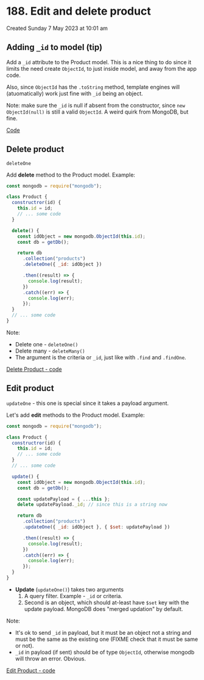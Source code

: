 # 188. Edit and delete product
Created Sunday 7 May 2023 at 10:01 am

## Adding `_id` to model (tip)
Add a `_id` attribute to the Product model. This is a nice thing to do since it limits the need create `ObjectId`, to just inside model, and away from the app code.

Also, since `ObjectId` has the `.toString` method, template engines will (atuomatically) work just fine with `_id` being an object.

Note: make sure the `_id` is null if absent from the constructor, since `new ObjectId(null)` is still a valid `ObjectId`. A weird quirk from MongoDB, but fine.

[Code](https://github.com/exemplar-codes/online-shop-with-nosql-mongodb/commit/60df5e3f7377c3dc883553ea93bc08f78f4001d9)


## Delete product
`deleteOne`

Add **delete** method to the Product model.
Example:
```js
const mongodb = require("mongodb");

class Product {
  constructror(id) {
    this.id = id;
    // ... some code
  }

  delete() {
    const idObject = new mongodb.ObjectId(this.id);
    const db = getDb();

    return db
      .collection("products")
      .deleteOne({ _id: idObject })

      .then((result) => {
        console.log(result);
      })
      .catch((err) => {
        console.log(err);
      });
  }
  // ... some code
}
```

Note:
- Delete one - `deleteOne()`
- Delete many - `deleteMany()`
- The argument is the criteria or `_id`, just like with `.find` and `.findOne`.

[Delete Product - code](https://github.com/exemplar-codes/online-shop-with-nosql-mongodb/commit/b4f51b381f6abb037125121b543579a8707c5436)


## Edit product
`updateOne` - this one is special since it takes a payload argument.

Let's add **edit** methods to the Product model.
Example:
```js
const mongodb = require("mongodb");

class Product {
  constructror(id) {
    this.id = id;
    // ... some code
  }
  // ... some code

  update() {
    const idObject = new mongodb.ObjectId(this.id);
    const db = getDb();

    const updatePayload = { ...this };
    delete updatePayload._id; // since this is a string now

    return db
      .collection("products")
      .updateOne({ _id: idObject }, { $set: updatePayload })

      .then((result) => {
        console.log(result);
      })
      .catch((err) => {
        console.log(err);
      });
  }
}
```

- **Update** (`updateOne()`) takes two arguments
  1.  A query filter. Example - `_id` or criteria.
  2.  Second is an object, which should at-least have `$set` key with the update payload. MongoDB does "merged updation" by default. 

Note:
- It's ok to send `_id` in payload, but it must be an object not a string and must be the same as the existing one (FIXME check that it must be same or not).
- `_id` in payload (if sent) should be of type `ObjectId`, otherwise mongodb will throw an error. Obvious.

[Edit Product - code](https://github.com/exemplar-codes/online-shop-with-nosql-mongodb/commit/bc69c7c8498808f173ba6216ebc437af247e330e)